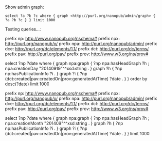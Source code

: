 Show admin graph:

    select ?a ?b ?c where { graph <http://purl.org/nanopub/admin/graph> { ?a ?b ?c } } limit 1000

Testing queries...:

prefix np: <http://www.nanopub.org/nschema#>
prefix npx: <http://purl.org/nanopub/x/>
prefix npa: <http://purl.org/nanopub/admin/>
prefix dce: <http://purl.org/dc/elements/1.1/>
prefix dct: <http://purl.org/dc/terms/>
prefix pav: <http://purl.org/pav/>
prefix prov: <http://www.w3.org/ns/prov#>

select ?np ?date where {
  graph npa:graph {
    ?np npa:hasHeadGraph ?h ;
      npa:creationDay "20140919"^^xsd:string .
  }
  graph ?h {
    ?np np:hasPublicationInfo ?i .
  }
  graph ?i {
    ?np (dct:created|pav:createdOn|prov:generatedAtTime) ?date .
  }
}
order by desc(?date)
limit 1000

prefix np: <http://www.nanopub.org/nschema#>
prefix npx: <http://purl.org/nanopub/x/>
prefix npa: <http://purl.org/nanopub/admin/>
prefix dce: <http://purl.org/dc/elements/1.1/>
prefix dct: <http://purl.org/dc/terms/>
prefix pav: <http://purl.org/pav/>
prefix prov: <http://www.w3.org/ns/prov#>

select ?np ?date where {
  graph npa:graph {
    ?np npa:hasHeadGraph ?h ;
      npa:creationMonth "201409"^^xsd:string .
  }
  graph ?h {
    ?np np:hasPublicationInfo ?i .
  }
  graph ?i {
    ?np (dct:created|pav:createdOn|prov:generatedAtTime) ?date .
  }
}
limit 1000
